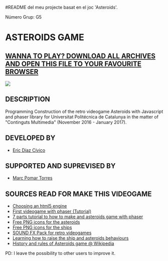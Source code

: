 
#README del meu projecte basat en el joc 'Asteroids'.

Número Grup: G5

ASTEROIDS GAME
==============

## [WANNA TO PLAY? DOWNLOAD ALL ARCHIVES AND OPEN THIS FILE TO YOUR FAVOURITE BROWSER](https://github.com/gdsa1022/LABs_Continguts_Multimedia/blob/master/Projecte_Asteroids/index.html)

<img src="https://raw.github.com/gdsa1022/LABs_Continguts_Multimedia/tree/master/Projecte_Asteroids/playing_capture.jpg"/>


DESCRIPTION
-----------
Programming Construction of the retro videogame Asteroids with Javascript and phaser library for 
Universitat Politécnica de Catalunya in the matter of "Continguts Multimedia" (November 2016 - January 2017). 

DEVELOPED BY
------------
 - [Eric Díaz Cívico](heimricusdc@gmail.com)
 
 
SUPPORTED AND SUPREVISED BY
---------------------------
 - [Marc Pomar Torres](marc@faable.com)
 
 
SOURCES READ FOR MAKE THIS VIDEOGAME
------------------------------------
 - [Choosing an html5 engine](https://html5gameengine.com/)
 - [First videogame with phaser (Tutorial)](https://phaser.io/tutorials/making-your-first-phaser-game/index)
 - [7 parts tutorial to how to make and asteroids game with phaser](http://www.zekechan.net/asteroids-html5-game-tutorial-1/)
 - [Free PNG icons for the asteroids](http://www.iconarchive.com/tag/asteroids)
 - [Free PNG icons for the ships](https://www.iconfinder.com/search/?q=spaceship&price=free)
 - [SOUND FX Pack for retro videogames](http://opengameart.org/content/100-plus-game-sound-effects-wavoggm4a)
 - [Learning how to raise the ship and asteroids behaviours](https://phaser.io/examples/v2/arcade-physics/asteroids-movement)
 - [History and rules of Asteroids game @ Wikipedia](https://en.wikipedia.org/wiki/Asteroids_(video_game))

PD: I leave the possibility to other users to improve it.
